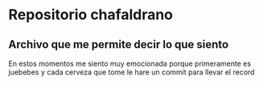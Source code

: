 # Repositorio chafaldrano 

## Archivo que me permite decir lo que siento

En estos momentos me siento muy emocionada  porque primeramente es juebebes y cada cerveza que tome le hare un commit para llevar el record